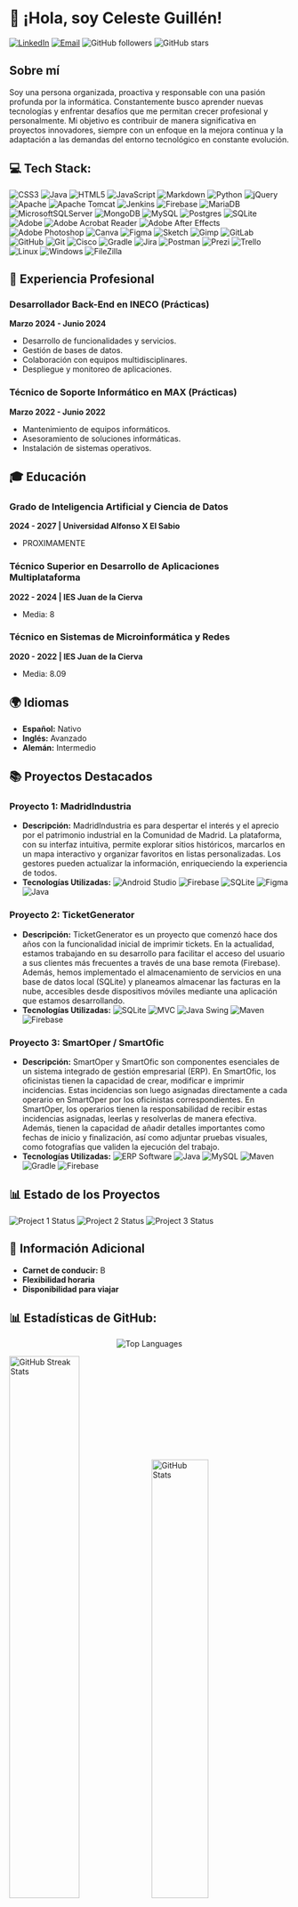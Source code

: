 # 👋 ¡Hola, soy Celeste Guillén!

[![LinkedIn](https://img.shields.io/badge/LinkedIn-Celeste%20Guillen-blue)](https://www.linkedin.com/in/celeste-guill%C3%A9n-996ba1305/)
[![Email](https://img.shields.io/badge/Email-cxsguillen%40gmail.com-red)](mailto:cxsguillen@gmail.com)
![GitHub followers](https://img.shields.io/github/followers/blue-c0de?label=Follow&style=social)
![GitHub stars](https://img.shields.io/github/stars/blue-c0de?style=social)

## Sobre mí

Soy una persona organizada, proactiva y responsable con una pasión profunda por la informática. Constantemente busco aprender nuevas tecnologías y enfrentar desafíos que me permitan crecer profesional y personalmente. Mi objetivo es contribuir de manera significativa en proyectos innovadores, siempre con un enfoque en la mejora continua y la adaptación a las demandas del entorno tecnológico en constante evolución.

## 💻 Tech Stack:

![CSS3](https://img.shields.io/badge/css3-%231572B6.svg?style=for-the-badge&logo=css3&logoColor=white) ![Java](https://img.shields.io/badge/java-%23ED8B00.svg?style=for-the-badge&logo=openjdk&logoColor=white) ![HTML5](https://img.shields.io/badge/html5-%23E34F26.svg?style=for-the-badge&logo=html5&logoColor=white) ![JavaScript](https://img.shields.io/badge/javascript-%23323330.svg?style=for-the-badge&logo=javascript&logoColor=%23F7DF1E) ![Markdown](https://img.shields.io/badge/markdown-%23000000.svg?style=for-the-badge&logo=markdown&logoColor=white) ![Python](https://img.shields.io/badge/python-3670A0?style=for-the-badge&logo=python&logoColor=ffdd54) ![jQuery](https://img.shields.io/badge/jquery-%230769AD.svg?style=for-the-badge&logo=jquery&logoColor=white) ![Apache](https://img.shields.io/badge/apache-%23D42029.svg?style=for-the-badge&logo=apache&logoColor=white) ![Apache Tomcat](https://img.shields.io/badge/apache%20tomcat-%23F8DC75.svg?style=for-the-badge&logo=apache-tomcat&logoColor=black) ![Jenkins](https://img.shields.io/badge/jenkins-%232C5263.svg?style=for-the-badge&logo=jenkins&logoColor=white) ![Firebase](https://img.shields.io/badge/firebase-a08021?style=for-the-badge&logo=firebase&logoColor=ffcd34) ![MariaDB](https://img.shields.io/badge/MariaDB-003545?style=for-the-badge&logo=mariadb&logoColor=white) ![MicrosoftSQLServer](https://img.shields.io/badge/Microsoft%20SQL%20Server-CC2927?style=for-the-badge&logo=microsoft%20sql%20server&logoColor=white) ![MongoDB](https://img.shields.io/badge/MongoDB-%234ea94b.svg?style=for-the-badge&logo=mongodb&logoColor=white) ![MySQL](https://img.shields.io/badge/mysql-4479A1.svg?style=for-the-badge&logo=mysql&logoColor=white) ![Postgres](https://img.shields.io/badge/postgres-%23316192.svg?style=for-the-badge&logo=postgresql&logoColor=white) ![SQLite](https://img.shields.io/badge/sqlite-%2307405e.svg?style=for-the-badge&logo=sqlite&logoColor=white) ![Adobe](https://img.shields.io/badge/adobe-%23FF0000.svg?style=for-the-badge&logo=adobe&logoColor=white) ![Adobe Acrobat Reader](https://img.shields.io/badge/Adobe%20Acrobat%20Reader-EC1C24.svg?style=for-the-badge&logo=Adobe%20Acrobat%20Reader&logoColor=white) ![Adobe After Effects](https://img.shields.io/badge/Adobe%20After%20Effects-9999FF.svg?style=for-the-badge&logo=Adobe%20After%20Effects&logoColor=white) ![Adobe Photoshop](https://img.shields.io/badge/adobe%20photoshop-%2331A8FF.svg?style=for-the-badge&logo=adobe%20photoshop&logoColor=white) ![Canva](https://img.shields.io/badge/Canva-%2300C4CC.svg?style=for-the-badge&logo=Canva&logoColor=white) ![Figma](https://img.shields.io/badge/figma-%23F24E1E.svg?style=for-the-badge&logo=figma&logoColor=white) ![Sketch](https://img.shields.io/badge/Sketch-FFB387?style=for-the-badge&logo=sketch&logoColor=black) ![Gimp](https://img.shields.io/badge/Gimp-657D8B?style=for-the-badge&logo=gimp&logoColor=FFFFFF) ![GitLab](https://img.shields.io/badge/gitlab-%23181717.svg?style=for-the-badge&logo=gitlab&logoColor=white) ![GitHub](https://img.shields.io/badge/github-%23121011.svg?style=for-the-badge&logo=github&logoColor=white) ![Git](https://img.shields.io/badge/git-%23F05033.svg?style=for-the-badge&logo=git&logoColor=white) ![Cisco](https://img.shields.io/badge/cisco-%23049fd9.svg?style=for-the-badge&logo=cisco&logoColor=black) ![Gradle](https://img.shields.io/badge/Gradle-02303A.svg?style=for-the-badge&logo=Gradle&logoColor=white) ![Jira](https://img.shields.io/badge/jira-%230A0FFF.svg?style=for-the-badge&logo=jira&logoColor=white) ![Postman](https://img.shields.io/badge/Postman-FF6C37?style=for-the-badge&logo=postman&logoColor=white) ![Prezi](https://img.shields.io/badge/Prezi-%23000000.svg?style=for-the-badge&logo=Prezi&logoColor=white) ![Trello](https://img.shields.io/badge/Trello-%23026AA7.svg?style=for-the-badge&logo=Trello&logoColor=white) ![Linux](https://img.shields.io/badge/Linux-FCC624?style=for-the-badge&logo=linux&logoColor=black) ![Windows](https://img.shields.io/badge/Windows-0078D6?style=for-the-badge&logo=windows&logoColor=white) ![FileZilla](https://img.shields.io/badge/FileZilla-%234F5B93?style=for-the-badge&logo=filezilla&logoColor=white)

## 🌟 Experiencia Profesional

### Desarrollador Back-End en INECO (Prácticas)
**Marzo 2024 - Junio 2024**
- Desarrollo de funcionalidades y servicios.
- Gestión de bases de datos.
- Colaboración con equipos multidisciplinares.
- Despliegue y monitoreo de aplicaciones.

### Técnico de Soporte Informático en MAX (Prácticas)
**Marzo 2022 - Junio 2022**
- Mantenimiento de equipos informáticos.
- Asesoramiento de soluciones informáticas.
- Instalación de sistemas operativos.

## 🎓 Educación

### Grado de Inteligencia Artificial y Ciencia de Datos
**2024 - 2027 | Universidad Alfonso X El Sabio**
- PROXIMAMENTE

### Técnico Superior en Desarrollo de Aplicaciones Multiplataforma
**2022 - 2024 | IES Juan de la Cierva**
- Media: 8

### Técnico en Sistemas de Microinformática y Redes
**2020 - 2022 | IES Juan de la Cierva**
- Media: 8.09

## 🌍 Idiomas
- **Español:** Nativo
- **Inglés:** Avanzado
- **Alemán:** Intermedio

## 📚 Proyectos Destacados

### Proyecto 1: MadridIndustria
- **Descripción:** MadridIndustria es para despertar el interés y el aprecio por el patrimonio industrial en la Comunidad de Madrid. La plataforma, con su interfaz intuitiva, permite explorar sitios históricos, marcarlos en un mapa interactivo y organizar favoritos en listas personalizadas. Los gestores pueden actualizar la información, enriqueciendo la experiencia de todos. 
- **Tecnologías Utilizadas:** 
![Android Studio](https://img.shields.io/badge/Android_Studio-3DDC84?style=for-the-badge&logo=android-studio&logoColor=white) ![Firebase](https://img.shields.io/badge/firebase-%23039BE5.svg?style=for-the-badge&logo=firebase) ![SQLite](https://img.shields.io/badge/sqlite-%2307405e.svg?style=for-the-badge&logo=sqlite&logoColor=white) ![Figma](https://img.shields.io/badge/figma-%23F24E1E.svg?style=for-the-badge&logo=figma&logoColor=white) ![Java](https://img.shields.io/badge/java-%23ED8B00.svg?style=for-the-badge&logo=openjdk&logoColor=white)

### Proyecto 2: TicketGenerator
- **Descripción:** TicketGenerator es un proyecto que comenzó hace dos años con la funcionalidad inicial de imprimir tickets. En la actualidad, estamos trabajando en su desarrollo para facilitar el acceso del usuario a sus clientes más frecuentes a través de una base remota (Firebase). Además, hemos implementado el almacenamiento de servicios en una base de datos local (SQLite) y planeamos almacenar las facturas en la nube, accesibles desde dispositivos móviles mediante una aplicación que estamos desarrollando.
- **Tecnologías Utilizadas:** ![SQLite](https://img.shields.io/badge/sqlite-%2307405e.svg?style=for-the-badge&logo=sqlite&logoColor=white) ![MVC](https://img.shields.io/badge/MVC-%2307405e.svg?style=for-the-badge&logo=mvc&logoColor=white)
 ![Java Swing](https://img.shields.io/badge/Java_Swing-%2307405e.svg?style=for-the-badge&logo=java&logoColor=white)
 ![Maven](https://img.shields.io/badge/Maven-C71A36?style=for-the-badge&logo=apache-maven&logoColor=white) ![Firebase](https://img.shields.io/badge/firebase-%23039BE5.svg?style=for-the-badge&logo=firebase)

### Proyecto 3: SmartOper / SmartOfic
- **Descripción:** SmartOper y SmartOfic son componentes esenciales de un sistema integrado de gestión empresarial (ERP). En SmartOfic, los oficinistas tienen la capacidad de crear, modificar e imprimir incidencias. Estas incidencias son luego asignadas directamente a cada operario en SmartOper por los oficinistas correspondientes. En SmartOper, los operarios tienen la responsabilidad de recibir estas incidencias asignadas, leerlas y resolverlas de manera efectiva. Además, tienen la capacidad de añadir detalles importantes como fechas de inicio y finalización, así como adjuntar pruebas visuales, como fotografías que validen la ejecución del trabajo.
- **Tecnologías Utilizadas:** 
![ERP Software](https://img.shields.io/badge/ERP_Software-%2307405e.svg?style=for-the-badge&logo=erp&logoColor=white) ![Java](https://img.shields.io/badge/Java-ED8B00?style=for-the-badge&logo=java&logoColor=white) 
![MySQL](https://img.shields.io/badge/MySQL-4479A1?style=for-the-badge&logo=mysql&logoColor=white) 
![Maven](https://img.shields.io/badge/Maven-C71A36?style=for-the-badge&logo=apache-maven&logoColor=white) 
![Gradle](https://img.shields.io/badge/Gradle-02303A?style=for-the-badge&logo=gradle&logoColor=white) 
![Firebase](https://img.shields.io/badge/Firebase-FFCA28?style=for-the-badge&logo=firebase&logoColor=black)

## 📊 Estado de los Proyectos

![Project 1 Status](https://img.shields.io/badge/Project_1-Completed-brightgreen)
![Project 2 Status](https://img.shields.io/badge/Project_2-In_Progress-yellow)
![Project 3 Status](https://img.shields.io/badge/Project_3-Completed-brightgreen)

## 📌 Información Adicional

- **Carnet de conducir:** B
- **Flexibilidad horaria**
- **Disponibilidad para viajar**

## 📊 Estadísticas de GitHub:

<p align="center">
  <img src="https://github-readme-stats.vercel.app/api/top-langs/?username=blue-c0de&theme=dark&hide_border=false&include_all_commits=true&count_private=true&layout=compact" alt="Top Languages">
</p>

<img src="https://github-readme-streak-stats.herokuapp.com/?user=blue-c0de&theme=dark&hide_border=false" alt="GitHub Streak Stats" style="width: 50%;"> <img src="https://github-readme-stats.vercel.app/api?username=blue-c0de&theme=dark&hide_border=false&include_all_commits=true&count_private=true" alt="GitHub Stats" style="width: 45%;">


## 🏆 Trofeos de GitHub

![](https://github-profile-trophy.vercel.app/?username=blue-c0de&theme=onedark&no-frame=false&no-bg=false&margin-w=4)
